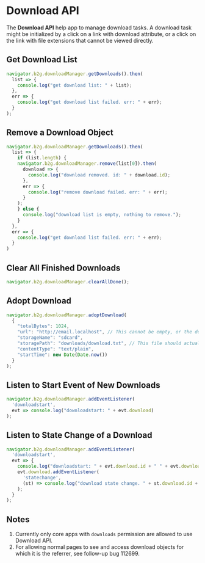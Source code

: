 # Download API

The **Download API** help app to manage download tasks. A download task might be initialized by a click on a link with download attribute, or a click on the link with file extensions that cannot be viewed directly.

## Get Download List
```javascript
navigator.b2g.downloadManager.getDownloads().then(
  list => {
    console.log("get download list: " + list);
  },
  err => {
    console.log("get download list failed. err: " + err);
  }
);
```

## Remove a Download Object
```javascript
navigator.b2g.downloadManager.getDownloads().then(
  list => {
    if (list.length) {
    navigator.b2g.downloadManager.remove(list[0]).then(
      download => {
        console.log("download removed. id: " + download.id);
      },
      err => {
        console.log("remove download failed. err: " + err);
      }
    );
    } else {
      console.log("download list is empty, nothing to remove.");
    }
  },
  err => {
    console.log("get download list failed. err: " + err);
  }
)
```

## Clear All Finished Downloads
```javascript
navigator.b2g.downloadManager.clearAllDone();
```

## Adopt Download
```javascript
navigator.b2g.downloadManager.adoptDownload(
  {
    "totalBytes": 1024,
    "url": "http://email.localhost", // This cannot be empty, or the download record cannot persist after b2g restart.
    "storageName": "sdcard",
    "storagePath": "downloads/download.txt", // This file should actually exist.
    "contentType": "text/plain",
    "startTime": new Date(Date.now())
  }
);
```

## Listen to Start Event of New Downloads
```javascript
navigator.b2g.downloadManager.addEventListener(
  'downloadstart',
  evt => console.log("downloadstart: " + evt.download)
);
```

## Listen to State Change of a Download
```javascript
navigator.b2g.downloadManager.addEventListener(
  'downloadstart',
  evt => {
    console.log("downloadstart: " + evt.download.id + " " + evt.download.url);
    evt.download.addEventListener(
      'statechange',
      (st) => console.log("download state change. " + st.download.id + " " + st.download.state)
    );
  }
);
```

## Notes
1. Currently only core apps with `downloads` permission are allowed to use Download API.
2. For allowing normal pages to see and access download objects for which it is the referrer, see follow-up bug 112699.
